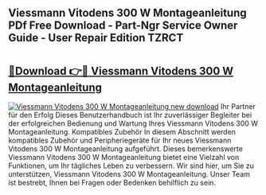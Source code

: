## Viessmann Vitodens 300 W Montageanleitung PDf Free Download - Part-Ngr Service Owner Guide - User Repair Edition TZRCT

# <h2><a href="http://df84gcw.blite.top/?on=Viessmann+Vitodens+300+W+Montageanleitung">🔗Download 👉🔴 Viessmann Vitodens 300 W Montageanleitung</a></h2>

[![Viessmann Vitodens 300 W Montageanleitung new download](https://i.imgur.com/lujVjoI.png)](http://df84gcw.blite.top/?on=Viessmann+Vitodens+300+W+Montageanleitung)
Ihr Partner für den Erfolg Dieses Benutzerhandbuch ist Ihr zuverlässiger Begleiter bei der erfolgreichen Bedienung und Wartung Ihres Viessmann Vitodens 300 W Montageanleitung. Kompatibles Zubehör In diesem Abschnitt werden kompatibles Zubehör und Peripheriegeräte für Ihr neues Viessmann Vitodens 300 W Montageanleitung aufgeführt. Dieses bemerkenswerte Viessmann Vitodens 300 W Montageanleitung bietet eine Vielzahl von Funktionen, um Ihr tägliches Leben zu verbessern. Wir sind hier, um Sie zu unterstützen, Viessmann Vitodens 300 W Montageanleitung. Unser Team ist bestrebt, Ihnen bei Fragen oder Bedenken behilflich zu sein.
